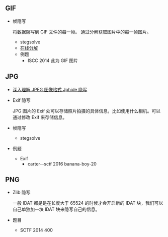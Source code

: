 ## GIF
- 帧隐写

  将数据隐写到 GIF 文件的每一帧。
  通过分解获取图片中的每一帧图片。

  - stegsolve
  - [在线分解](http://zh.bloggif.com/gif-extract)
  - 例题
    - ISCC 2014 此为 GIF 图片

## JPG
- [深入理解 JPEG 图像格式 Jphide 隐写](http://wooyun.com.com.sb/static/drops/tips-15661.html)

- Exif 隐写

  JPG 图片的 Exif 处可以存储照片拍摄的具体信息，比如使用什么相机。可以通过修改 Exif 来存储信息。

- 帧隐写
  - stegsolve

- 例题
  - Exif
    - carter--sctf 2016 banana-boy-20

## PNG
- Zlib 隐写

  一般 IDAT 都是是在长度大于 65524 的时候才会开启新的 IDAT 块，我们可以自己单独加一块 IDAT 块来隐写自己的信息。


- 题目
  - SCTF 2014 400